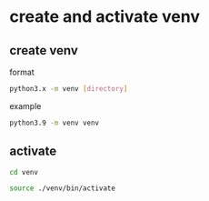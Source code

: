 # create and activate venv

## create venv

format

```bash
python3.x -m venv [directory]
```

example
```bash
python3.9 -m venv venv
```

## activate

```bash
cd venv
```

```bash
source ./venv/bin/activate
```
